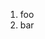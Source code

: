 ﻿<properties
	pageTitle="HTML"
	description="bla bla bla"
	slug="html"
	keywords="html, intellisense"
/>

1. foo
2. bar